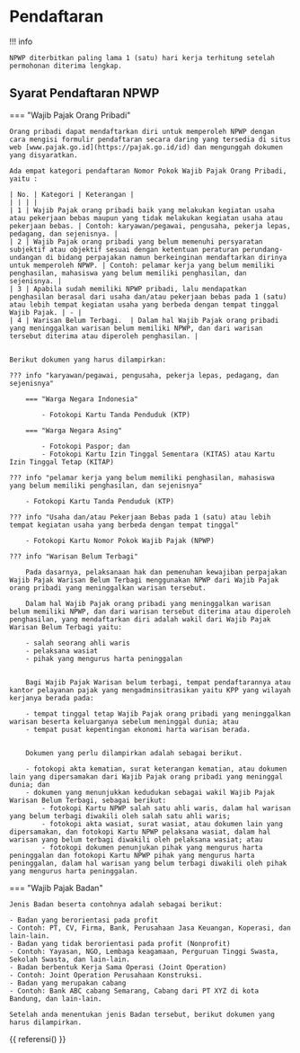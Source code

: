 # Pendaftaran

!!! info

    NPWP diterbitkan paling lama 1 (satu) hari kerja terhitung setelah permohonan diterima lengkap.

## Syarat Pendaftaran NPWP

=== "Wajib Pajak Orang Pribadi"

    Orang pribadi dapat mendaftarkan diri untuk memperoleh NPWP dengan cara mengisi formulir pendaftaran secara daring yang tersedia di situs web [www.pajak.go.id](https://pajak.go.id/id) dan mengunggah dokumen yang disyaratkan.

    Ada empat kategori pendaftaran Nomor Pokok Wajib Pajak Orang Pribadi, yaitu :

    | No. | Kategori | Keterangan |
    | | | |
    | 1 | Wajib Pajak orang pribadi baik yang melakukan kegiatan usaha atau pekerjaan bebas maupun yang tidak melakukan kegiatan usaha atau pekerjaan bebas. | Contoh: karyawan/pegawai, pengusaha, pekerja lepas, pedagang, dan sejenisnya. |
    | 2 | Wajib Pajak orang pribadi yang belum memenuhi persyaratan subjektif atau objektif sesuai dengan ketentuan peraturan perundang-undangan di bidang perpajakan namun berkeinginan mendaftarkan dirinya untuk memperoleh NPWP. | Contoh: pelamar kerja yang belum memiliki penghasilan, mahasiswa yang belum memiliki penghasilan, dan sejenisnya. |
    | 3 | Apabila sudah memiliki NPWP pribadi, lalu mendapatkan penghasilan berasal dari usaha dan/atau pekerjaan bebas pada 1 (satu) atau lebih tempat kegiatan usaha yang berbeda dengan tempat tinggal Wajib Pajak. | - |
    | 4 | Warisan Belum Terbagi.  | Dalam hal Wajib Pajak orang pribadi yang meninggalkan warisan belum memiliki NPWP, dan dari warisan tersebut diterima atau diperoleh penghasilan. |


    Berikut dokumen yang harus dilampirkan:

    ??? info "karyawan/pegawai, pengusaha, pekerja lepas, pedagang, dan sejenisnya"

        === "Warga Negara Indonesia"

            - Fotokopi Kartu Tanda Penduduk (KTP)
        
        === "Warga Negara Asing"

            - Fotokopi Paspor; dan
            - Fotokopi Kartu Izin Tinggal Sementara (KITAS) atau Kartu Izin Tinggal Tetap (KITAP)

    ??? info "pelamar kerja yang belum memiliki penghasilan, mahasiswa yang belum memiliki penghasilan, dan sejenisnya"

        - Fotokopi Kartu Tanda Penduduk (KTP)

    ??? info "Usaha dan/atau Pekerjaan Bebas pada 1 (satu) atau lebih tempat kegiatan usaha yang berbeda dengan tempat tinggal"

        - Fotokopi Kartu Nomor Pokok Wajib Pajak (NPWP)

    ??? info "Warisan Belum Terbagi"

        Pada dasarnya, pelaksanaan hak dan pemenuhan kewajiban perpajakan Wajib Pajak Warisan Belum Terbagi menggunakan NPWP dari Wajib Pajak orang pribadi yang meninggalkan warisan tersebut.

        Dalam hal Wajib Pajak orang pribadi yang meninggalkan warisan belum memiliki NPWP, dan dari warisan tersebut diterima atau diperoleh penghasilan, yang mendaftarkan diri adalah wakil dari Wajib Pajak Warisan Belum Terbagi yaitu:

        - salah seorang ahli waris
        - pelaksana wasiat
        - pihak yang mengurus harta peninggalan
         

        Bagi Wajib Pajak Warisan belum terbagi, tempat pendaftarannya atau kantor pelayanan pajak yang mengadminsitrasikan yaitu KPP yang wilayah kerjanya berada pada:

        - tempat tinggal tetap Wajib Pajak orang pribadi yang meninggalkan warisan beserta keluarganya sebelum meninggal dunia; atau
        - tempat pusat kepentingan ekonomi harta warisan berada.
         

        Dokumen yang perlu dilampirkan adalah sebagai berikut.

        - fotokopi akta kematian, surat keterangan kematian, atau dokumen lain yang dipersamakan dari Wajib Pajak orang pribadi yang meninggal dunia; dan
        - dokumen yang menunjukkan kedudukan sebagai wakil Wajib Pajak Warisan Belum Terbagi, sebagai berikut:
            - fotokopi Kartu NPWP salah satu ahli waris, dalam hal warisan yang belum terbagi diwakili oleh salah satu ahli waris;
            - fotokopi akta wasiat, surat wasiat, atau dokumen lain yang dipersamakan, dan fotokopi Kartu NPWP pelaksana wasiat, dalam hal warisan yang belum terbagi diwakili oleh pelaksana wasiat; atau
            - fotokopi dokumen penunjukan pihak yang mengurus harta peninggalan dan fotokopi Kartu NPWP pihak yang mengurus harta peninggalan, dalam hal warisan yang belum terbagi diwakili oleh pihak yang mengurus harta peninggalan.

=== "Wajib Pajak Badan"

    Jenis Badan beserta contohnya adalah sebagai berikut:

    - Badan yang berorientasi pada profit
    - Contoh: PT, CV, Firma, Bank, Perusahaan Jasa Keuangan, Koperasi, dan lain-lain.
    - Badan yang tidak berorientasi pada profit (Nonprofit)
    - Contoh: Yayasan, NGO, Lembaga keagamaan, Perguruan Tinggi Swasta, Sekolah Swasta, dan lain-lain.
    - Badan berbentuk Kerja Sama Operasi (Joint Operation)
    - Contoh: Joint Operation Perusahaan Konstruksi.
    - Badan yang merupakan cabang
    - Contoh: Bank ABC cabang Semarang, Cabang dari PT XYZ di kota Bandung, dan lain-lain.

    Setelah anda menentukan jenis Badan tersebut, berikut dokumen yang harus dilampirkan.

{{ referensi() }}